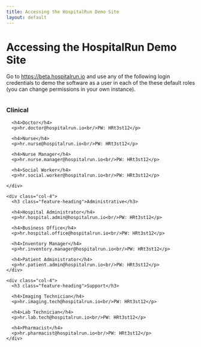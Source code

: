 ```yaml
---
title: Accessing the HospitalRun Demo Site
layout: default
---
```


<div class="tryit-hero">
  <h1 class="hero-heading">Accessing the HospitalRun Demo Site</h1>
  <p>Go to <a href="https://beta.hospitalrun.io" target="_blank">https://beta.hospitalrun.io</a> and use any of the following login credentials to demo the software as a user in each of the these default roles (you can change permissions in your own instance).</p>
</div>

<div class="tryit-content">
  <div class="columns">
    <div class="col-4">
      <h3 class="feature-heading">Clinical</h3>

      <h4>Doctor</h4>
      <p>hr.doctor@hospitalrun.io<br/>PW: HRt3st12</p>

      <h4>Nurse</h4>
      <p>hr.nurse@hospitalrun.io<br/>PW: HRt3st12</p>

      <h4>Nurse Manager</h4>
      <p>hr.nurse.manager@hospitalrun.io<br/>PW: HRt3st12</p>

      <h4>Social Worker</h4>
      <p>hr.social.worker@hospitalrun.io<br/>PW: HRt3st12</p>

    </div>

    <div class="col-4">
      <h3 class="feature-heading">Administrative</h3>

      <h4>Hospital Administrator</h4>
      <p>hr.hospital.admin@hospitalrun.io<br/>PW: HRt3st12</p>

      <h4>Business Office</h4>
      <p>hr.hospital.office@hospitalrun.io<br/>PW: HRt3st12</p>

      <h4>Inventory Manager</h4>
      <p>hr.inventory.manager@hospitalrun.io<br/>PW: HRt3st12</p>

      <h4>Patient Administrator</h4>
      <p>hr.patient.admin@hospitalrun.io<br/>PW: HRt3st12</p>
    </div>

    <div class="col-4">
      <h3 class="feature-heading">Support</h3>

      <h4>Imaging Technician</h4>
      <p>hr.imaging.tech@hospitalrun.io<br/>PW: HRt3st12</p>

      <h4>Lab Technician</h4>
      <p>hr.lab.tech@hospitalrun.io<br/>PW: HRt3st12</p>

      <h4>Pharmacist</h4>
      <p>hr.pharmacist@hospitalrun.io<br/>PW: HRt3st12</p>
    </div>
  </div>
</div>
